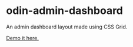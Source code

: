 # odin-admin-dashboard
An admin dashboard layout made using CSS Grid.

[Demo it here.](https://jamahlboykin.github.io/odin-admin-dashboard/)

